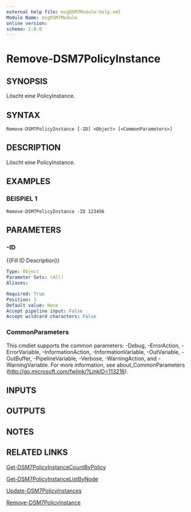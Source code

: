 ```yaml
---
external help file: msgDSM7Module-help.xml
Module Name: msgDSM7Module
online version:
schema: 2.0.0
---
```


# Remove-DSM7PolicyInstance

## SYNOPSIS
Löscht eine PolicyInstance.

## SYNTAX

```
Remove-DSM7PolicyInstance [-ID] <Object> [<CommonParameters>]
```

## DESCRIPTION
Löscht eine PolicyInstance.

## EXAMPLES

### BEISPIEL 1
```
Remove-DSM7PolicyInstance -ID 123456
```

## PARAMETERS

### -ID
{{Fill ID Description}}

```yaml
Type: Object
Parameter Sets: (All)
Aliases:

Required: True
Position: 1
Default value: None
Accept pipeline input: False
Accept wildcard characters: False
```

### CommonParameters
This cmdlet supports the common parameters: -Debug, -ErrorAction, -ErrorVariable, -InformationAction, -InformationVariable, -OutVariable, -OutBuffer, -PipelineVariable, -Verbose, -WarningAction, and -WarningVariable. For more information, see about_CommonParameters (http://go.microsoft.com/fwlink/?LinkID=113216).

## INPUTS

## OUTPUTS

## NOTES

## RELATED LINKS

[Get-DSM7PolicyInstanceCountByPolicy]()

[Get-DSM7PolicyInstanceListByNode]()

[Update-DSM7PolicyInstances]()

[Remove-DSM7PolicyInstance]()

